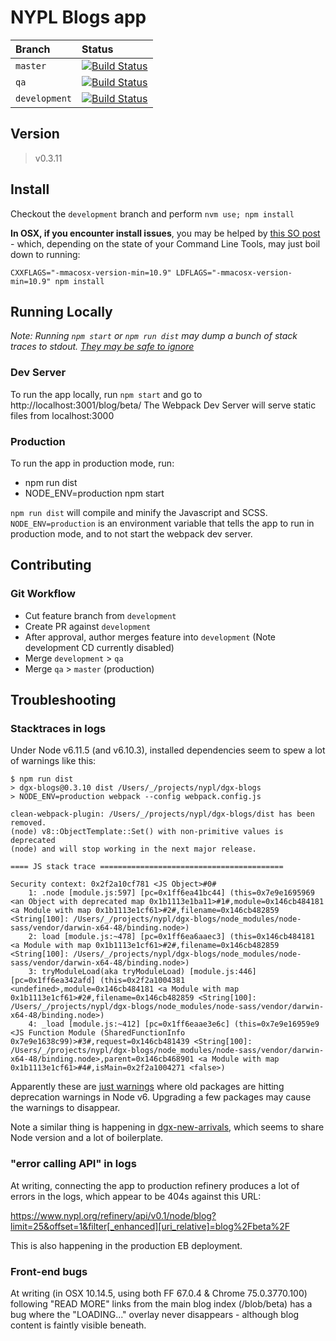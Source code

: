 # NYPL Blogs app

| Branch         | Status|  
|:---------------|:---------------------------------------------------------------------------------------------------------------------------|  
| `master`   | [![Build Status](https://travis-ci.org/NYPL/dgx-blogs.svg?branch=master)](https://travis-ci.org/NYPL/dgx-blogs)      |  
| `qa`           | [![Build Status](https://travis-ci.org/NYPL/dgx-blogs.svg?branch=qa)](https://travis-ci.org/NYPL/dgx-blogs) |  
| `development`  | [![Build Status](https://travis-ci.org/NYPL/dgx-blogs.svg?branch=development)](https://travis-ci.org/NYPL/dgx-blogs)      |

## Version
> v0.3.11

## Install

Checkout the `development` branch and perform `nvm use; npm install`

**In OSX, if you encounter install issues**, you may be helped by [this SO post](https://stackoverflow.com/a/52633713/2092409) - which, depending on the state of your Command Line Tools, may just boil down to running:

```
CXXFLAGS="-mmacosx-version-min=10.9" LDFLAGS="-mmacosx-version-min=10.9" npm install
```

## Running Locally

*Note: Running `npm start` or `npm run dist` may dump a bunch of stack traces to stdout. [They may be safe to ignore](#stacktraces-in-logs)*

### Dev Server

To run the app locally, run `npm start` and go to http://localhost:3001/blog/beta/
The Webpack Dev Server will serve static files from localhost:3000

### Production

To run the app in production mode, run:

* npm run dist
* NODE_ENV=production npm start

`npm run dist` will compile and minify the Javascript and SCSS.
`NODE_ENV=production` is an environment variable that tells the app to run in production mode,
and to not start the webpack dev server.

## Contributing

### Git Workflow

 - Cut feature branch from `development`
 - Create PR against `development`
 - After approval, author merges feature into `development` (Note development CD currently disabled)
 - Merge `development` > `qa`
 - Merge `qa` > `master` (production)

## Troubleshooting

### Stacktraces in logs

Under Node v6.11.5 (and v6.10.3), installed dependencies seem to spew a lot of warnings like this:

```
$ npm run dist
> dgx-blogs@0.3.10 dist /Users/_/projects/nypl/dgx-blogs
> NODE_ENV=production webpack --config webpack.config.js

clean-webpack-plugin: /Users/_/projects/nypl/dgx-blogs/dist has been removed.
(node) v8::ObjectTemplate::Set() with non-primitive values is deprecated
(node) and will stop working in the next major release.

==== JS stack trace =========================================

Security context: 0x2f2a10cf781 <JS Object>#0#
    1: .node [module.js:597] [pc=0x1ff6ea41bc44] (this=0x7e9e1695969 <an Object with deprecated map 0x1b1113e1ba11>#1#,module=0x146cb484181 <a Module with map 0x1b1113e1cf61>#2#,filename=0x146cb482859 <String[100]: /Users/_/projects/nypl/dgx-blogs/node_modules/node-sass/vendor/darwin-x64-48/binding.node>)
    2: load [module.js:~478] [pc=0x1ff6ea6aaec3] (this=0x146cb484181 <a Module with map 0x1b1113e1cf61>#2#,filename=0x146cb482859 <String[100]: /Users/_/projects/nypl/dgx-blogs/node_modules/node-sass/vendor/darwin-x64-48/binding.node>)
    3: tryModuleLoad(aka tryModuleLoad) [module.js:446] [pc=0x1ff6ea342afd] (this=0x2f2a1004381 <undefined>,module=0x146cb484181 <a Module with map 0x1b1113e1cf61>#2#,filename=0x146cb482859 <String[100]: /Users/_/projects/nypl/dgx-blogs/node_modules/node-sass/vendor/darwin-x64-48/binding.node>)
    4: _load [module.js:~412] [pc=0x1ff6eaae3e6c] (this=0x7e9e16959e9 <JS Function Module (SharedFunctionInfo 0x7e9e1638c99)>#3#,request=0x146cb481439 <String[100]: /Users/_/projects/nypl/dgx-blogs/node_modules/node-sass/vendor/darwin-x64-48/binding.node>,parent=0x146cb468901 <a Module with map 0x1b1113e1cf61>#4#,isMain=0x2f2a1004271 <false>)
```

Apparently these are [just warnings](https://stackoverflow.com/questions/36897992/nodejs-upgrade-causing-stack-trace) where old packages are hitting deprecation warnings in Node v6. Upgrading a few packages may cause the warnings to disappear.

Note a similar thing is happening in [dgx-new-arrivals](https://github.com/NYPL/dgx-new-arrivals), which seems to share Node version and a lot of boilerplate.

### "error calling API" in logs

At writing, connecting the app to production refinery produces a lot of errors in the logs, which appear to be 404s against this URL:

https://www.nypl.org/refinery/api/v0.1/node/blog?limit=25&offset=1&filter[_enhanced][uri_relative]=blog%2Fbeta%2F

This is also happening in the production EB deployment.

### Front-end bugs

At writing (in OSX 10.14.5, using both FF 67.0.4 & Chrome 75.0.3770.100) following "READ MORE" links from the main blog index (/blob/beta) has a bug where the "LOADING..." overlay never disappears - although blog content is faintly visible beneath.
